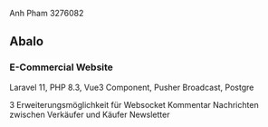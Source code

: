 
Anh Pham 3276082
## Abalo 
### E-Commercial Website
Laravel 11, PHP 8.3, Vue3 Component, Pusher Broadcast, Postgre

3 Erweiterungsmöglichkeit für Websocket
Kommentar
Nachrichten zwischen Verkäufer und Käufer
Newsletter

